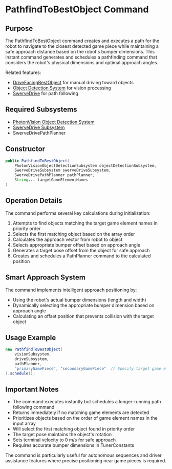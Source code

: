 # PathfindToBestObject Command

## Purpose
The PathfindToBestObject command creates and executes a path for the robot to navigate to the closest detected game piece while maintaining a safe approach distance based on the robot's bumper dimensions. This instant command generates and schedules a pathfinding command that considers the robot's physical dimensions and optimal approach angles.

Related features:
- [DriveFacingBestObject](./drivefacingbestobject.md) for manual driving toward objects
- [Object Detection System](../subsystems/vision/objectdetection.md) for vision processing
- [SwerveDrive](../subsystems/swerve.md) for path following

## Required Subsystems
- [PhotonVision Object Detection System](../subsystems/vision/objectdetection.md)
- [SwerveDrive Subsystem](../subsystems/swerve.md)
- SwerveDrivePathPlanner

## Constructor
```java
public PathfindToBestObject(
    PhotonVisionObjectDetectionSubsystem objectDetectionSubsystem,
    SwerveDriveSubsystem swerveDriveSubsystem,
    SwerveDrivePathPlanner pathPlanner,
    String... targetGameElementNames
)
```

## Operation Details
The command performs several key calculations during initialization:

1. Attempts to find objects matching the target game element names in priority order
2. Selects the first matching object based on the array order
2. Calculates the approach vector from robot to object
3. Selects appropriate bumper offset based on approach angle
4. Generates a target pose offset from the object for safe approach
5. Creates and schedules a PathPlanner command to the calculated position

## Smart Approach System
The command implements intelligent approach positioning by:
- Using the robot's actual bumper dimensions (length and width)
- Dynamically selecting the appropriate bumper dimension based on approach angle
- Calculating an offset position that prevents collision with the target object

## Usage Example
```java
new PathfindToBestObject(
    visionSubsystem,
    driveSubsystem,
    pathPlanner,
    "primaryGamePiece", "secondaryGamePiece"  // Specify target game elements in priority order
).schedule();
```

## Important Notes
- The command executes instantly but schedules a longer-running path following command
- Returns immediately if no matching game elements are detected
- Prioritizes objects based on the order of game element names in the input array
- Will select the first matching object found in priority order
- The target pose maintains the object's rotation
- Sets terminal velocity to 0 m/s for safe approach
- Requires accurate bumper dimensions in TunerConstants

The command is particularly useful for autonomous sequences and driver assistance features where precise positioning near game pieces is required.
